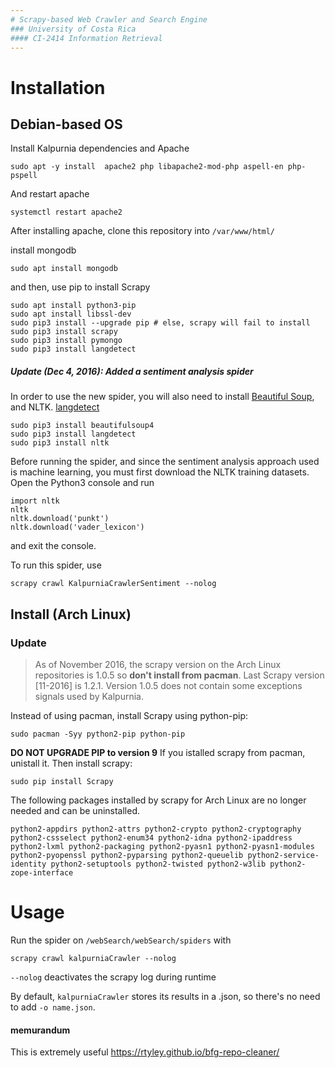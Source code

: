 ```yaml
---
# Scrapy-based Web Crawler and Search Engine
### University of Costa Rica
#### CI-2414 Information Retrieval
---
```

# Installation

## Debian-based OS

Install Kalpurnia dependencies and Apache

    sudo apt -y install  apache2 php libapache2-mod-php aspell-en php-pspell
And restart apache 

    systemctl restart apache2

After installing apache, clone this repository into `/var/www/html/`

install mongodb

    sudo apt install mongodb
 
and then, use pip to install Scrapy
 
    sudo apt install python3-pip
    sudo apt install libssl-dev
    sudo pip3 install --upgrade pip # else, scrapy will fail to install
    sudo pip3 install scrapy
    sudo pip3 install pymongo
    sudo pip3 install langdetect


##### Update (Dec 4, 2016): Added a sentiment analysis spider

In order to use the new spider, you will also need to install [Beautiful Soup](https://www.crummy.com/software/BeautifulSoup/bs4/doc/), and NLTK. [langdetect](https://pypi.python.org/pypi/langdetect) 

    sudo pip3 install beautifulsoup4 
    sudo pip3 install langdetect
    sudo pip3 install nltk
    
Before running the spider, and since the sentiment analysis approach used is machine learning, you must first download the NLTK training datasets. Open the Python3 console and run 

    import nltk
    nltk
    nltk.download('punkt')
    nltk.download('vader_lexicon')
and exit the console.

To run this spider, use

    scrapy crawl KalpurniaCrawlerSentiment --nolog


## Install (Arch Linux) 
### Update 
> As of November 2016, the scrapy version on the Arch Linux repositories is 1.0.5 so **don't install from pacman**.
Last Scrapy version [11-2016] is 1.2.1.
Version 1.0.5 does not contain some exceptions signals used by Kalpurnia.

Instead of using pacman, install Scrapy using python-pip:

    sudo pacman -Syy python2-pip python-pip
    
**DO NOT UPGRADE PIP to version 9**
If you istalled scrapy from pacman, unistall it. Then install scrapy:

    sudo pip install Scrapy

The following packages installed by scrapy for Arch Linux are no longer needed and can be uninstalled.

    python2-appdirs python2-attrs python2-crypto python2-cryptography python2-cssselect python2-enum34 python2-idna python2-ipaddress python2-lxml python2-packaging python2-pyasn1 python2-pyasn1-modules python2-pyopenssl python2-pyparsing python2-queuelib python2-service-identity python2-setuptools python2-twisted python2-w3lib python2-zope-interface

# Usage
Run the spider on `/webSearch/webSearch/spiders` with

    scrapy crawl kalpurniaCrawler --nolog
`--nolog` deactivates the scrapy log during runtime 

By default, `kalpurniaCrawler` stores its results in a .json, so there's no need to add `-o name.json`.

#### memurandum
This is extremely useful https://rtyley.github.io/bfg-repo-cleaner/
